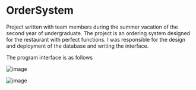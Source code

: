 # OrderSystem
Project written with team members during the summer vacation of the second year of undergraduate.
The project is an ordering system designed for the restaurant with perfect functions.
I was responsible for the design and deployment of the database and writing the interface.

The program interface is as follows

![image](https://user-images.githubusercontent.com/61379254/152308413-81a56eb4-3e24-4702-9d6f-1962d149ad22.png)

![image](https://user-images.githubusercontent.com/61379254/152308515-aa60d1bc-6684-40aa-9345-20b2418d4e00.png)

